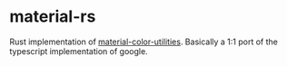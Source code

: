 # material-rs
Rust implementation of [material-color-utilities](https://github.com/material-foundation/material-color-utilities).
Basically a 1:1 port of the typescript implementation of google.